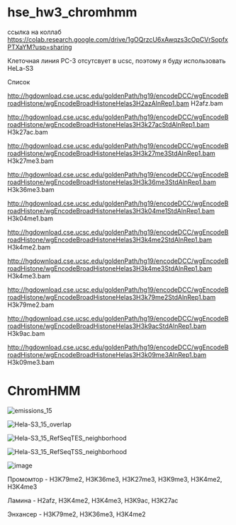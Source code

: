 # hse_hw3_chromhmm


ссылка на коллаб  https://colab.research.google.com/drive/1gOQrzcU6xAwqzs3cOpCVrSopfxPTXaYM?usp=sharing


Клеточная линия PC-3 отсутсвует в ucsc, поэтому я буду использовать HeLa-S3

Список

http://hgdownload.cse.ucsc.edu/goldenPath/hg19/encodeDCC/wgEncodeBroadHistone/wgEncodeBroadHistoneHelas3H2azAlnRep1.bam  H2afz.bam

http://hgdownload.cse.ucsc.edu/goldenPath/hg19/encodeDCC/wgEncodeBroadHistone/wgEncodeBroadHistoneHelas3H3k27acStdAlnRep1.bam  H3k27ac.bam

http://hgdownload.cse.ucsc.edu/goldenPath/hg19/encodeDCC/wgEncodeBroadHistone/wgEncodeBroadHistoneHelas3H3k27me3StdAlnRep1.bam  H3k27me3.bam

http://hgdownload.cse.ucsc.edu/goldenPath/hg19/encodeDCC/wgEncodeBroadHistone/wgEncodeBroadHistoneHelas3H3k36me3StdAlnRep1.bam  H3k36me3.bam

http://hgdownload.cse.ucsc.edu/goldenPath/hg19/encodeDCC/wgEncodeBroadHistone/wgEncodeBroadHistoneHelas3H3k04me1StdAlnRep1.bam  H3k04me1.bam

http://hgdownload.cse.ucsc.edu/goldenPath/hg19/encodeDCC/wgEncodeBroadHistone/wgEncodeBroadHistoneHelas3H3k4me2StdAlnRep1.bam  H3k4me2.bam

http://hgdownload.cse.ucsc.edu/goldenPath/hg19/encodeDCC/wgEncodeBroadHistone/wgEncodeBroadHistoneHelas3H3k4me3StdAlnRep1.bam  H3k4me3.bam

http://hgdownload.cse.ucsc.edu/goldenPath/hg19/encodeDCC/wgEncodeBroadHistone/wgEncodeBroadHistoneHelas3H3k79me2StdAlnRep1.bam  H3k79me2.bam

http://hgdownload.cse.ucsc.edu/goldenPath/hg19/encodeDCC/wgEncodeBroadHistone/wgEncodeBroadHistoneHelas3H3k9acStdAlnRep1.bam  H3k9ac.bam

http://hgdownload.cse.ucsc.edu/goldenPath/hg19/encodeDCC/wgEncodeBroadHistone/wgEncodeBroadHistoneHelas3H3k09me3AlnRep1.bam  H3k09me3.bam


# ChromHMM


![emissions_15](https://user-images.githubusercontent.com/115100892/230187394-9a0110a6-5eef-4e94-ae4b-e73b3c74168e.png)

![Hela-S3_15_overlap](https://user-images.githubusercontent.com/115100892/230189471-8bbf9626-0146-4994-929f-f7dd5f33ece4.png)


![Hela-S3_15_RefSeqTES_neighborhood](https://user-images.githubusercontent.com/115100892/230189534-39010389-6f77-4b34-ba52-a0aba2614f94.png)

![Hela-S3_15_RefSeqTSS_neighborhood](https://user-images.githubusercontent.com/115100892/230189570-e0371129-4934-4acc-ab1f-ba8416a66549.png)




![image](https://user-images.githubusercontent.com/115100892/230194983-496ca5bb-ffe0-4029-aeeb-fe3bc9307246.png)


Промомтор - H3K79me2, H3K36me3, H3K27me3, H3K9me3, H3K4me2, H3K4me3

Ламина - H2afz,  H3K4me2, H3K4me3,  H3K9ac, H3K27ac

Энхансер - H3K79me2, H3K36me3, H3K4me2
